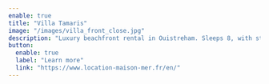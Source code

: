 ```yaml
---
enable: true
title: "Villa Tamaris"
image: "/images/villa_front_close.jpg"
description: "Luxury beachfront rental in Ouistreham. Sleeps 8, with stunning sea views and direct beach access. Perfect for families or seaside getaways!"
button:
  enable: true
  label: "Learn more"
  link: "https://www.location-maison-mer.fr/en/"
---
```

